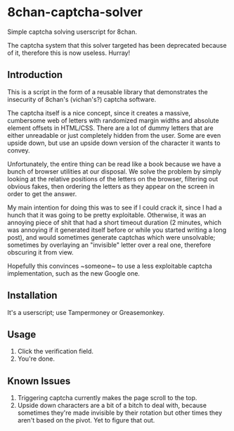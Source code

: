 8chan-captcha-solver
====================

Simple captcha solving userscript for 8chan.

The captcha system that this solver targeted has been deprecated because of it, therefore this is now useless. Hurray!

Introduction
-----------

This is a script in the form of a reusable library that demonstrates the insecurity of 8chan's (vichan's?) captcha software.

The captcha itself is a nice concept, since it creates a massive, cumbersome web of letters with randomized margin widths and absolute element offsets in HTML/CSS. There are a lot of dummy letters that are either unreadable or just completely hidden from the user. Some are even upside down, but use an upside down version of the character it wants to convey.

Unfortunately, the entire thing can be read like a book because we have a bunch of browser utilities at our disposal. We solve the problem by simply looking at the relative positions of the letters on the browser, filtering out obvious fakes, then ordering the letters as they appear on the screen in order to get the answer.

My main intention for doing this was to see if I could crack it, since I had a hunch that it was going to be pretty exploitable. Otherwise, it was an annoying piece of shit that had a short timeout duration (2 minutes, which was annoying if it generated itself before or while you started writing a long post), and would sometimes generate captchas which were unsolvable; sometimes by overlaying an "invisible" letter over a real one, therefore obscuring it from view.

Hopefully this convinces ~someone~ to use a less exploitable captcha implementation, such as the new Google one.

Installation
------------

It's a userscript; use Tampermoney or Greasemonkey.

Usage
-----

1. Click the verification field.
2. You're done.

Known Issues
------------

1. Triggering captcha currently makes the page scroll to the top.
2. Upside down characters are a bit of a bitch to deal with, because sometimes they're made invisible by their rotation but other times they aren't based on the pivot. Yet to figure that out.
